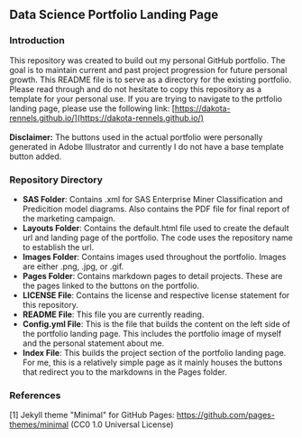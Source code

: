 ## Data Science Portfolio Landing Page

### Introduction

This repository was created to build out my personal GitHub portfolio. The goal is to maintain current and past project progression for future personal growth. This README file is to serve as a directory for the existing portfolio. Please read through and do not hesitate to copy this repository as a template for your personal use. If you are trying to navigate to the prtfolio landing page, please use the following link: [https://dakota-rennels.github.io/](https://dakota-rennels.github.io/) <br><br> **Disclaimer:** The buttons used in the actual portfolio were personally generated in Adobe Illustrator and currently I do not have a base template button added.

### Repository Directory

- **SAS Folder**: Contains .xml for SAS Enterprise Miner Classification and Predicition model diagrams. Also contains the PDF file for final report of the marketing campaign.
- **Layouts Folder**: Contains the default.html file used to create the default url and landing page of the portfolio. The code uses the repository name to establish the url.
- **Images Folder**: Contains images used throughout the portfolio. Images are either .png, .jpg, or .gif.
- **Pages Folder**: Contains markdown pages to detail projects. These are the pages linked to the buttons on the portfolio.
- **LICENSE File**: Contains the license and respective license statement for this repository.
- **README File**: This file you are currently reading.
- **Config.yml File**: This is the file that builds the content on the left side of the portfolio landing page. This includes the portfolio image of myself and the personal statement about me. 
- **Index File**: This builds the project section of the portfolio landing page. For me, this is a relatively simple page as it mainly houses the buttons that redirect you to the markdowns in the Pages folder. 

### References

[1] Jekyll theme "Minimal" for GitHub Pages: https://github.com/pages-themes/minimal (CC0 1.0 Universal License)
